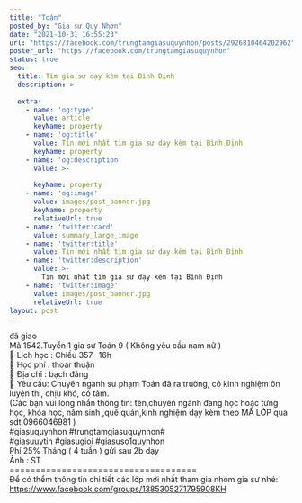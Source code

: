 ```yaml
---
title: "Toán"
posted_by: "Gia sư Quy Nhơn"
date: "2021-10-31 16:55:23"
url: "https://facebook.com/trungtamgiasuquynhon/posts/2926810464202962"
poster_url: "https://facebook.com/trungtamgiasuquynhon"
status: true
seo:
  title: Tìm gia sư dạy kèm tại Bình Định
  description: >-
    
  extra:
    - name: 'og:type'
      value: article
      keyName: property
    - name: 'og:title'
      value: Tin mới nhất tìm gia sư dạy kèm tại Bình Định
      keyName: property
    - name: 'og:description'
      value: >-
        
      keyName: property
    - name: 'og:image'
      value: images/post_banner.jpg
      keyName: property
      relativeUrl: true
    - name: 'twitter:card'
      value: summary_large_image
    - name: 'twitter:title'
      value: Tin mới nhất tìm gia sư dạy kèm tại Bình Định
    - name: 'twitter:description'
      value: >-
        Tin mới nhất tìm gia sư dạy kèm tại Bình Định
    - name: 'twitter:image'
      value: images/post_banner.jpg
      relativeUrl: true
layout: post
---
```

đã giao<br>Mã 1542.Tuyển 1 gia sư Toán 9 ( Không yêu cầu nam nữ )<br>🧐 Lịch học : Chiều 357- 16h<br>🧐 Học phí : thoar thuận<br>🧐 Địa chỉ : bạch đằng<br>🧐 Yêu cầu: Chuyên ngành sư phạm Toán đã ra trường, có kinh nghiệm ôn luyện thi, chịu khó, có tâm.<br>(Các bạn vui lòng nhắn thông tin: tên,chuyên ngành đang học hoặc từng học, khóa học, năm sinh ,quê quán,kinh nghiệm dạy kèm theo MÃ LỚP qua sdt 0966046981 )<br>#giasuquynhon #trungtamgiasuquynhon#<br>#giasuuytin #giasugioi #giasuso1quynhon<br>Phí 25% Tháng ( 4 tuần ) gửi sau 2b dạy<br>Ảnh : ST<br>====================================<br>Để có thểm thông tin chi tiết các lớp mới nhất tham gia nhóm gia sư nhé: https://www.facebook.com/groups/1385305271795908KH
